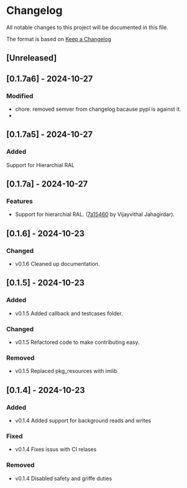 # Changelog
All notable changes to this project will be documented in this file.

The format is based on [Keep a Changelog](http://keepachangelog.com/en/1.0.0/)

## [Unreleased]

## [0.1.7a6] - 2024-10-27
### Modified
- chore: removed semver from changelog bacause pypi is against it.
-
## [0.1.7a5] - 2024-10-27
### Added
Support for Hierarchial RAL

## [0.1.7a] - 2024-10-27

### Features

- Support for hierarchial RAL. ([7a15460](https://github.com/dyumnin/cocotb-ralgen/commit/7a15460afdd1a0ba07a45e668b301e02b941d7be) by Vijayvithal Jahagirdar).

## [0.1.6] - 2024-10-23
### Changed
- v0.1.6 Cleaned up documentation.

## [0.1.5] - 2024-10-23
### Added
- v0.1.5 Added callback and testcases folder.

### Changed
- v0.1.5 Refactored code to make contributing easy.

### Removed
- v0.1.5 Replaced pkg_resources with imlib

## [0.1.4] - 2024-10-23

### Added
- v0.1.4 Added support for background reads and writes

### Fixed
- v0.1.4 Fixes issus with CI relases

### Removed
- v0.1.4 Disabled safety and griffe duties

<!-- insertion marker -->
